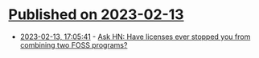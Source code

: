 # [Published on 2023-02-13](index.md)

* [2023-02-13, 17:05:41](https://news.ycombinator.com/item?id=34776347) - [Ask HN: Have licenses ever stopped you from combining two FOSS programs?](https://news.ycombinator.com/item?id=34776347)
